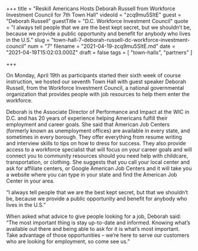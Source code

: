 +++
title = "Reskill Americans Hosts Deborah Russell from Workforce Investment Council for 7th Town Hall"
videoId = "zcq9mu5SItE"
guest = "Deborah Russell"
guestTitle = "D.C. Workforce Investment Council"
quote = "I always tell people that we are the best kept secret, but we shouldn’t be, because we provide a public opportunity and benefit for anybody who lives in the U.S."
slug = "town-hall-7-deborah-russell-dc-workforce-investment-council"
num = "7"
filename = "2021-04-19-zcq9mu5SItE.md"
date = "2021-04-19T15:02:03.000Z"
draft = false
tags = [ "town-halls", "partners" ]

+++

On Monday, April 19th as participants started their sixth week of course instruction, we hosted our seventh Town Hall with guest speaker Deborah Russell, from the Workforce Investment Council, a national governmental organization that provides people with job resources to help them enter the workforce.   

Deborah is the Associate Director of Performance and Impact at the WIC in D.C. and has 20 years of experience helping Americans fulfill their employment and career goals. She said that American Job Centers (formerly known as unemployment offices) are available in every state, and sometimes in every borough. They offer everything from resume writing and interview skills to tips on how to dress for success. They also provide access to a workforce specialist that will focus on your career goals and will connect you to community resources should you need help with childcare, transportation, or clothing. She suggests that you call your local center and ask for affiliate centers, or Google American Job Centers and it will take you a website where you can type in your state and find the American Job Center in your area.  

“I always tell people that we are the best kept secret, but that we shouldn’t be, because we provide a public opportunity and benefit for anybody who lives in the U.S.” 

When asked what advice to give people looking for a job, Deborah said: “The most important thing is stay up-to-date and informed. Knowing what’s available out there and being able to ask for it is what’s most important. Take advantage of those opportunities – we’re here to serve our customers who are looking for employment, so come see us.”
